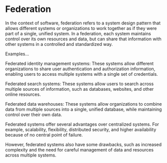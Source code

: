 # Federation

In the context of software, federation refers to a system design pattern that allows different systems or organizations to work together as if they were part of a single, unified system. In a federation, each system maintains control over its own resources and data, but can share that information with other systems in a controlled and standardized way.

Examples…

Federated identity management systems: These systems allow different organizations to share user authentication and authorization information, enabling users to access multiple systems with a single set of credentials.

Federated search systems: These systems allow users to search across multiple sources of information, such as databases, websites, and other online resources.

Federated data warehouses: These systems allow organizations to combine data from multiple sources into a single, unified database, while maintaining control over their own data.

Federated systems offer several advantages over centralized systems. For example, scalability, flexibility, distributed security, and higher availability because of no central point of failure.

However, federated systems also have some drawbacks, such as increased complexity and the need for careful management of data and resources across multiple systems.
